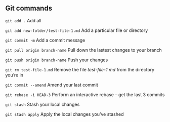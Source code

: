## Git commands

`git add .`
Add all

`git add new-folder/test-file-1.md`
Add a particular file or directory

`git commit -m`
Add a commit message

`git pull origin branch-name`
Pull down the lastest changes to your branch

`git push origin branch-name`
Push your changes

`git rm test-file-1.md`
Remove the file _test-file-1.md_ from the directory you’re in

`git commit --amend`
Amend your last commit

`git rebase -i HEAD~3`
Perform an interactive rebase – get the last 3 commits

`git stash`
Stash your local changes

`git stash apply`
Apply the local changes you’ve stashed
